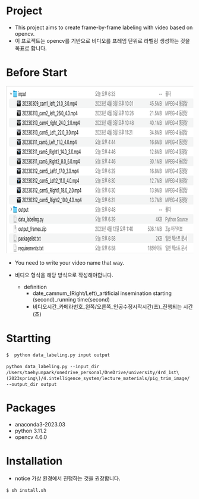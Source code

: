 # Project
- This project aims to create frame-by-frame labeling with video based on opencv.
- 이 프로젝트는 opencv를 기반으로 비디오를 프레임 단위로 라벨링 생성하는 것을 목표로 합니다.

# Before Start
<img src="./images/1.png" width="800" height="450"/>

- You need to write your video name that way.
- 비디오 형식을 해당 방식으로 작성해야합니다.

    * definition
        - date_camnum_(Right/Left)_artificial insemination starting (second)_running time(second)
        - 비디오시간_카메라번호_왼쪽/오른쪽_인공수정시작시간(초)_진행되는 시간(초)

# Startting
```bash
$  python data_labeling.py input output
```
    python data_labeling.py --input_dir /Users/taehyunpark/onedrive_personal/OneDrive/university/4rd_1st\(2023spring\)/4.intelligence_system/lecture_materials/pig_trim_image/ --output_dir output
# Packages
 - anaconda3-2023.03
 - python 3.11.2
 - opencv 4.6.0

# Installation

* notice
    가상 환경에서 진행하는 것을 권장합니다.
```bash
$ sh install.sh
```
